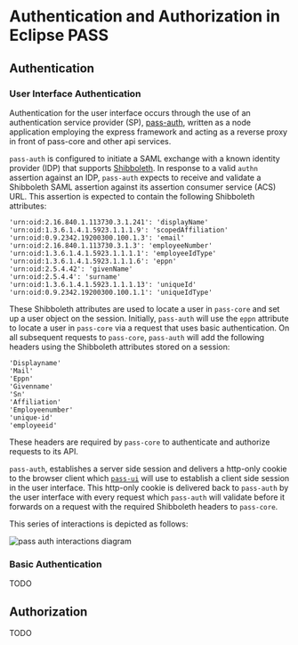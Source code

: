 # Authentication and Authorization in Eclipse PASS

## Authentication

### User Interface Authentication

Authentication for the user interface occurs through the use of an authentication service provider (SP), [pass-auth](https://github.com/eclipse-pass/pass-auth), written as a node application employing the express framework and acting as a reverse proxy in front of pass-core and other api services.

`pass-auth` is configured to initiate a SAML exchange with a known identity provider (IDP) that supports [Shibboleth](https://shibboleth.atlassian.net/wiki/spaces/CONCEPT/overview). In response to a valid `authn` assertion against an IDP, `pass-auth` expects to receive and validate a Shibboleth SAML assertion against its assertion consumer service (ACS) URL. This assertion is expected to contain the following Shibboleth attributes:

```
'urn:oid:2.16.840.1.113730.3.1.241': 'displayName'
'urn:oid:1.3.6.1.4.1.5923.1.1.1.9': 'scopedAffiliation'
'urn:oid:0.9.2342.19200300.100.1.3': 'email'
'urn:oid:2.16.840.1.113730.3.1.3': 'employeeNumber'
'urn:oid:1.3.6.1.4.1.5923.1.1.1.1': 'employeeIdType'
'urn:oid:1.3.6.1.4.1.5923.1.1.1.6': 'eppn'
'urn:oid:2.5.4.42': 'givenName'
'urn:oid:2.5.4.4': 'surname'
'urn:oid:1.3.6.1.4.1.5923.1.1.1.13': 'uniqueId'
'urn:oid:0.9.2342.19200300.100.1.1': 'uniqueIdType'
```

These Shibboleth attributes are used to locate a user in `pass-core` and set up a user object on the session. Initially, `pass-auth` will use the `eppn` attribute to locate a user in `pass-core` via a request that uses basic authentication. On all subsequent requests to `pass-core`, `pass-auth` will add the following headers using the Shibboleth attributes stored on a session:

```
'Displayname'
'Mail'
'Eppn'
'Givenname'
'Sn'
'Affiliation'
'Employeenumber'
'unique-id'
'employeeid'
```

These headers are required by `pass-core` to authenticate and authorize requests to its API.

`pass-auth`, establishes a server side session and delivers a http-only cookie to the browser client which [`pass-ui`](https://github.com/eclipse-pass/pass-ui/) will use to establish a client side session in the user interface. This http-only cookie is delivered back to `pass-auth` by the user interface with every request which `pass-auth` will validate before it forwards on a request with the required Shibboleth headers to `pass-core`. 

This series of interactions is depicted as follows:

![pass auth interactions diagram](https://user-images.githubusercontent.com/6305935/229136863-dfae51f7-a032-4400-be71-66ad64169163.png)

### Basic Authentication

TODO

## Authorization

TODO

